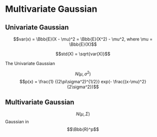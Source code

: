 # Multivariate Gaussian

## Univariate Gaussian
$$var(x) = \Bbb{E}(X - \mu)^2 = \Bbb{E}(X^2) - \mu^2,  where \mu = \Bbb{E}(X)$$

$$std(X) = \sqrt{var(X)}$$

The Univariate Gaussian

$$N(\mu, \sigma^2)$$
$$p(x) = \frac{1} {(2\pi\sigma^2)^{1/2}} exp(- \frac{(x-\mu)^2} {2\sigma^2})$$

## Multivariate Gaussian

$$N(\mu, \Sigma)$$ Gaussian in $$\Bbb{R}^p$$
